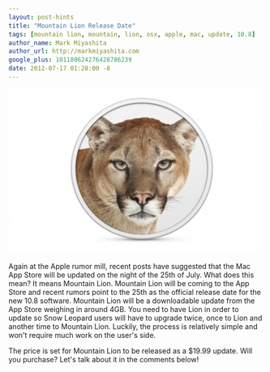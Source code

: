 ```yaml
---
layout: post-hints
title: "Mountain Lion Release Date"
tags: [mountain lion, mountain, lion, osx, apple, mac, update, 10.8]
author_name: Mark Miyashita
author_url: http://markmiyashita.com
google_plus: 101180624276428786239
date: 2012-07-17 01:28:00 -8
---
```


<img class="clear blog-image full-border" src="/images/os-x-mountain-lion.jpeg" title="Mountain Lion">

Again at the Apple rumor mill, recent posts have suggested that the Mac App Store will be updated on the night of the 25th of July. What does this mean? It means Mountain Lion. Mountain Lion will be coming to the App Store and recent rumors point to the 25th as the official release date for the new 10.8 software. Mountain Lion will be a downloadable update from the App Store weighing in around 4GB. You need to have Lion in order to update so Snow Leopard users will have to upgrade twice, once to Lion and another time to Mountain Lion. Luckily, the process is relatively simple and won't require much work on the user's side. 

The price is set for Mountain Lion to be released as a $19.99 update. Will you purchase? Let's talk about it in the comments below!
